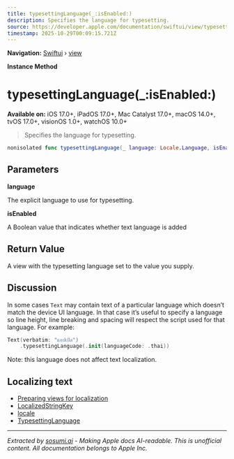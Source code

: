 ```yaml
---
title: typesettingLanguage(_:isEnabled:)
description: Specifies the language for typesetting.
source: https://developer.apple.com/documentation/swiftui/view/typesettinglanguage(_:isenabled:)
timestamp: 2025-10-29T00:09:15.721Z
---
```


**Navigation:** [Swiftui](/documentation/swiftui) › [view](/documentation/swiftui/view)

**Instance Method**

# typesettingLanguage(_:isEnabled:)

**Available on:** iOS 17.0+, iPadOS 17.0+, Mac Catalyst 17.0+, macOS 14.0+, tvOS 17.0+, visionOS 1.0+, watchOS 10.0+

> Specifies the language for typesetting.

```swift
nonisolated func typesettingLanguage(_ language: Locale.Language, isEnabled: Bool = true) -> some View
```

## Parameters

**language**

The explicit language to use for typesetting.



**isEnabled**

A Boolean value that indicates whether text language is added



## Return Value

A view with the typesetting language set to the value you supply.

## Discussion

In some cases `Text` may contain text of a particular language which doesn’t match the device UI language. In that case it’s useful to specify a language so line height, line breaking and spacing will respect the script used for that language. For example:

```swift
Text(verbatim: "แอปเปิล")
    .typesettingLanguage(.init(languageCode: .thai))
```

Note: this language does not affect text localization.

## Localizing text

- [Preparing views for localization](/documentation/swiftui/preparing-views-for-localization)
- [LocalizedStringKey](/documentation/swiftui/localizedstringkey)
- [locale](/documentation/swiftui/environmentvalues/locale)
- [TypesettingLanguage](/documentation/swiftui/typesettinglanguage)

---

*Extracted by [sosumi.ai](https://sosumi.ai) - Making Apple docs AI-readable.*
*This is unofficial content. All documentation belongs to Apple Inc.*
